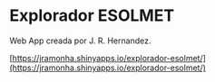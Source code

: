 # Explorador ESOLMET

Web App creada por J. R. Hernandez.

[https://jramonha.shinyapps.io/explorador-esolmet/](https://jramonha.shinyapps.io/explorador-esolmet/)
